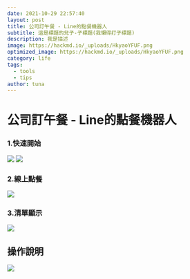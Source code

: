 ```yaml
---
date: 2021-10-29 22:57:40
layout: post
title: 公司訂午餐 - Line的點餐機器人
subtitle: 這是標題的兒子-子標題(我懶得打子標題)
description: 我是描述
image: https://hackmd.io/_uploads/HkyaoYFUF.png
optimized_image: https://hackmd.io/_uploads/HkyaoYFUF.png
category: life
tags:
  - tools
  - tips
author: tuna
---
```

# 公司訂午餐 - Line的點餐機器人

### 1.快速開始
![](https://hackmd.io/_uploads/r1IPKYt8K.png)
![](https://hackmd.io/_uploads/rJ5cFFFLF.png)
### 2.線上點餐
![](https://hackmd.io/_uploads/rJ_VqFtUF.png)
### 3.清單顯示
![](https://hackmd.io/_uploads/rJTZcFFIF.png)


## 操作說明
![](https://hackmd.io/_uploads/Sk7i9YFUt.png)
